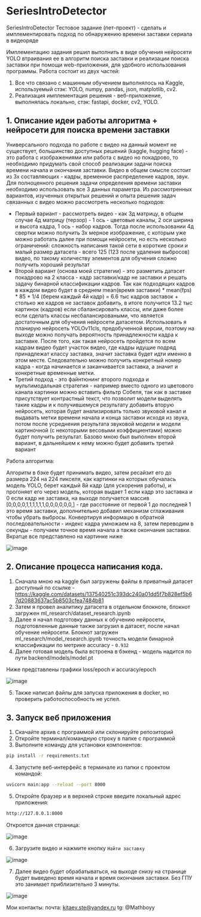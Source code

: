 # SeriesIntroDetector
SeriesIntroDetector
Тестовое задание (пет-проект) - сделать и имплементировать подход по обнаружению времени заставки сериала в видеоряде 

Имплементацию задания решил выполнить в виде обучения нейросети YOLO втраивания ее в алгоритм поиска заставки и реализации поиска заставки при помощи web-приложения, для удобного использования программы.
Работа состоит из двух частей:

1. Все что связано с машинным обучением выполнялось на Kaggle, используемый стэк: YOLO, numpy, pandas, json, matplotlib, cv2.
2. Реализация имплементация решения - веб-приложение, выполнялась локально, стэк: fastapi, docker, cv2, YOLO.

## 1. Описание идеи работы алгоритма + нейросети для поиска времени заставки

Универсального подхода по работе с видео на данный момент не существует, большинство доступных решений (kaggle, hugging face) - это работа с изображениями или работа с видео но покадрово, то необходимо придумать свой способ реализации задачи поиска времени начала и окончания заставки.
Видео в общем смысле состоит из 3х составляющих - кадры, временное распределение кадров, звук. Для полноценного решения задачи определения времени заставки необходимо использовать все 3 данных параметра.
Из рассмотренных вариантов, изученных открытых решений и опыта решения задач связанных с видео можно рассмотреть несколько подходов:
- Первый вариант - рассмотреть видео - как 3д матрицу, в общем случае 4д матрицу (терзор) - 1 ось - цветовые каналы, 2 оси ширина и высота кадра, 1 ось - набор кадров. Тогда после использовании 4д свертки можно получить 3х мерное изображение, с которым уже можно работать далее при помощи нейросети, но есть несколько ограничений: сложность написания такой сети в короткие сроки и малый размер датасета - всего 125 (123 после удаления выбросов) видео, по такому количеству элементов для обучения сложно получить хороший результат
- Второй вариант (основа моей стратегии) - это разметить датасет покадрово на 2 класса - кадр заставки/кадр не заставки и решать задачу бинарной классификации кадров. Так как подходящих кадров в каждом видео будет в среднем mean(время заставки) * mean(fps) * 85 * 1/4 (берем каждый 4й кадр) = 6.6 тыс кадров заставок + столько же кадров не заставок добавить, в итоге получится 13.2 тыс картинок (кадров) если сбалансировать классы, или даже более если сделать классы несбалансироваными, что является достаточным для обучения нейросети датасетом. Использовать я планирую нейросеть YOLOv11cls, предобученной версии, поэтому на выходе можно получать вероятность принадлежности кадра к заставке. После того, как такая нейросеть пройдется по всем кадрам видео будет участок видео, где кадры идущие подряд принадлежат классу заставка, значит заставка будет идти именно в этом месте. Следовательно можно получить конкретный номер кадра - когда начинается и заканчивается заставка, а значит и конкретные временные метки.
- Третий подход - это файнтюнинг второго подхода и мультимодальная стратегия - например вместо одного из цветового канала картинки можно вставить фильтр Cобеля, так как в заставке присутствует контрастный текст, что позволит модели выделять такие кадры и к получившемуся результату добавить вторую нейросеть, которая будет анализировать только звуковой канал и выдавать метки времени начала и конца заставки исходя из звука, потом после усреднения результата звуковой модели и модели картиночной (с некоторыми весовыми коэффициентами) можно будет получить результат.
Базово мною был выполнен второй вариант, в дальнейшем к нему можно будет добавить третий вариант

Работа алгоритма:

Алгоритм в бэке будет принимать видео, затем ресайзит его до размера 224 на 224 пикселя, как картинки на которых обучалась модель YOLO, берет каждый 8й кадр (для ускорения работы), и прогоняет его через модель, которая выдает 1 если кадр это заставка и 0 если кадр не заставка, на выходе получается массив [0,0,0,0,1,1,1,1,1,1,0,0,0,0,0,0,] - где расстояние от первой 1 до последней 1 это время заставки, дополнительно добавил механизм сглаживания чтобы убрать выбросы. Конвертируя информацю в обратной последовательности - индекс кадра умножаем на 8, затем переводим в секунды - получаем точное время начала а также окончания заставки. Вкратце все представлено на картинке ниже

![image](https://github.com/user-attachments/assets/b9ab00ca-2fa2-4cf2-8787-e6af69841c9b)

## 2. Описание процесса написания кода.

1. Сначала мною на kaggle был загружены файлы в приватный датасет доступный по ссылке - https://kaggle.com/datasets/137540251c393dc240a01dd5f7b828ef5b67d20883637ac5b8503cfea7484b81
2. Затем я провел аналитику датасета в отдельном блокноте, блокнот загружен ml_research/dataset_research.ipynb
3. Далее я начал подготовку данных к обучению нейросети, подготовленные данные также загрузил в датасет, после начал обучение нейросети. Блокнот загружен ml_research/model_research.ipynb точность модели бинарной классификации по метрике accuracy - ```0.932```
4. Далее готовая модель была встроена в бэкенд - модель надится по пути backend/models/model.pt

Ниже представлены графики loss/epoch и accuracy/epoch

![image](https://github.com/user-attachments/assets/9335f281-70b4-4170-b89a-143d58ae86fc)

5. Также написал файлы для запуска приложения в docker, но проверить работоспособность не успел. 

## 3. Запуск веб приложения

1. Скачайте архив с программой или склонируйте репозиторий
2. Откройте терминал/командную строку в папке с программой
3. Выполните команду для установки компонентов:
```bash
pip install -r requirements.txt
```
4. Запустите веб-интерфейс в терминале из папки с проектом командой:
```bash
uvicorn main:app --reload --port 8000
```
5. Откройте браузер и в верхней строке введите локальный адрес приложения:
```bash
http://127.0.0.1:8000
```
Откроется данная страница:

![image](https://github.com/user-attachments/assets/dc45a262-e0ff-45f1-bf2b-c874a649b575)

6. Загрузите видео и нажмите кнопку ```Найти заставку```

![image](https://github.com/user-attachments/assets/d4b0b35d-bf03-4ca4-a678-f7ae88a97f59)

7. Далее видео будет обрабатываться, на выходе снизу на странице будет выведено время начала и время окончания заставки. Без ГПУ это занимает приблизительно 3 минуты.

![image](https://github.com/user-attachments/assets/ab8130ab-a4bb-4af4-99ae-bf94481c66f0)


Мои контакты:
почта: kitaev.ste@yandex.ru
tg: @Mathboyy

